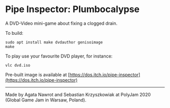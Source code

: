 # Pipe Inspector: Plumbocalypse

A DVD-Video mini-game about fixing a clogged drain.

To build:

```
sudo apt install make dvdauthor genisoimage
make
```

To play use your favourite DVD player, for instance:

```
vlc dvd.iso
```

Pre-built image is available at [https://dos.itch.io/pipe-inspector](https://dos.itch.io/pipe-inspector)

---

Made by Agata Nawrot and Sebastian Krzyszkowiak at PolyJam 2020 (Global Game Jam in Warsaw, Poland).
